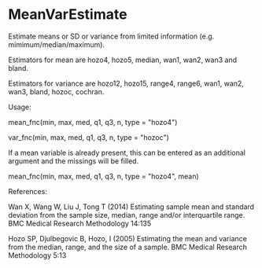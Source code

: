 # MeanVarEstimate
Estimate means or SD or variance from limited information (e.g. mimimum/median/maximum).

Estimators for mean are hozo4, hozo5, median, wan1, wan2, wan3 and bland.

Estimators for variance are hozo12, hozo15, range4, range6, wan1, wan2, wan3, bland, hozoc, cochran.

Usage:

mean_fnc(min, max, med, q1, q3, n, type = "hozo4")

var_fnc(min, max, med, q1, q3, n, type = "hozoc")


If a mean variable is already present, this can be entered as an additional argument and the missings will be filled.

mean_fnc(min, max, med, q1, q3, n, type = "hozo4", mean)



References:

Wan X, Wang W, Liu J, Tong T (2014) Estimating sample mean and standard deviation from the sample size, median, range and/or interquartile range. BMC Medical Research Methodology 14:135

Hozo SP, Djulbegovic B, Hozo, I (2005) Estimating the mean and variance from the median, range, and the size of a sample. BMC Medical Research Methodology 5:13
